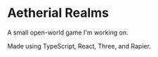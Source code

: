 # Aetherial Realms

A small open-world game I'm working on.

Made using TypeScript, React, Three, and Rapier.
